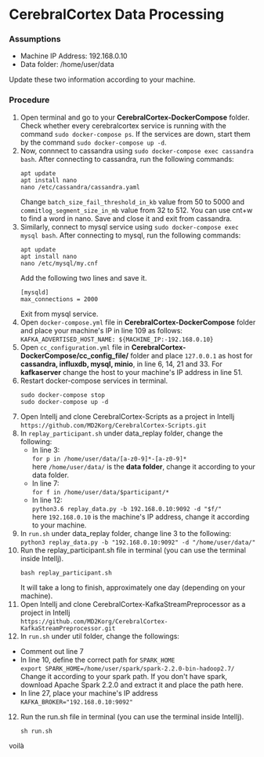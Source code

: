 # CerebralCortex Data Processing
### Assumptions  
* Machine IP Address: 192.168.0.10
* Data folder:  /home/user/data

Update these two information according to your machine.

### Procedure
1. Open terminal and go to your **CerebralCortex-DockerCompose** folder. Check whether every cerebralcortex service is running with the command `sudo docker-compose ps`. If the services are down, start them by the command `sudo docker-compose up -d`.
2. Now, connnect to cassandra using `sudo docker-compose exec cassandra bash`. After connecting to cassandra, run the following commands:  
    ```
    apt update
    apt install nano
    nano /etc/cassandra/cassandra.yaml
    ```
   Change `batch_size_fail_threshold_in_kb` value from 50 to 5000 and `commitlog_segment_size_in_mb` value from 32 to 512. 
   You can use cnt+w to find a word in nano. Save and close it and exit from cassandra.
2. Similarly, connect to mysql service using `sudo docker-compose exec mysql bash`. After connecting to mysql, run the following commands:  
    ```
    apt update
    apt install nano  
    nano /etc/mysql/my.cnf  
    ```  
    Add the following two lines and save it.  
    ```
    [mysqld]  
    max_connections = 2000  
    ```    
   Exit from mysql service.
3. Open `docker-compose.yml` file in **CerebralCortex-DockerCompose** folder and place your machine's IP in line 109 as follows:  
    `KAFKA_ADVERTISED_HOST_NAME: ${MACHINE_IP:-192.168.0.10}`
4. Open `cc_configuration.yml` file in **CerebralCortex-DockerCompose/cc_config_file/** folder and place `127.0.0.1` as host for **cassandra, influxdb, mysql, minio**, in line 6, 14, 21 and 33. For **kafkaserver** change the host to your machine's IP address in line 51.
5. Restart docker-compose services in terminal.
    ```
    sudo docker-compose stop
    sudo docker-compose up -d
    ```  
6. Open IntelIj and clone CerebralCortex-Scripts as a project in IntelIj  
    `https://github.com/MD2Korg/CerebralCortex-Scripts.git`
7. In `replay_participant.sh` under data_replay folder, change the following:
    * In line 3:  
      `for p in /home/user/data/[a-z0-9]*-[a-z0-9]*`  
      here `/home/user/data/` is the **data folder**, change it according to your data folder.
    * In line 7:  
      `for f in /home/user/data/$participant/*`  
    * In line 12:  
     `python3.6 replay_data.py -b 192.168.0.10:9092 -d "$f/"`  
      here `192.168.0.10` is the machine's IP address, change it according to your machine.
8. In `run.sh` under data_replay folder, change line 3 to the following:  
  `python3 replay_data.py -b "192.168.0.10:9092" -d "/home/user/data/"`
9. Run the replay_participant.sh file in terminal (you can use the terminal inside IntelIj).
    ```
    bash replay_participant.sh
    ```  
   It will take a long to finish, approximately one day (depending on your machine).
10. Open IntelIj and clone CerebralCortex-KafkaStreamPreprocessor as a project in IntelIj  
  `https://github.com/MD2Korg/CerebralCortex-KafkaStreamPreprocessor.git`
11. In `run.sh` under util folder, change the followings:
  * Comment out line 7
  * In line 10, define the correct path for `SPARK_HOME`  
    `export SPARK_HOME=/home/user/spark/spark-2.2.0-bin-hadoop2.7/`  
    Change it according to your spark path. If you don't have spark, download Apache Spark 2.2.0 and extract it and place the path here.
  * In line 27, place your machine's IP address  
    `KAFKA_BROKER="192.168.0.10:9092"`
12. Run the run.sh file in terminal (you can use the terminal inside IntelIj).
    ```
    sh run.sh
    ```  
voilà
